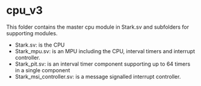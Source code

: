 # cpu_v3
This folder contains the master cpu module in Stark.sv and subfolders for supporting modules.
* Stark.sv: is the CPU
* Stark_mpu.sv: is an MPU including the CPU, interval timers and interrupt controller.
* Stark_pit.sv: is an interval timer component supporting up to 64 timers in a single component
* Stark_msi_controller.sv: is a message signalled interrupt controller.

